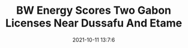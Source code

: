 ---
"title": "BW Energy Scores Two Gabon Licenses Near Dussafu And Etame"
"date": "2021-10-11 13:7:6"
"feed_name": "RIGZONE"
"feed_website": "http://www.rigzone.com/"
"feed_rss": "http://www.rigzone.com/news/rss/rigzone_latest.aspx"
"link": "https://www.rigzone.com/news/bw_energy_scores_two_gabon_licenses_near_dussafu_and_etame-11-oct-2021-166679-article/?rss=true"
"source": "None"
"file": "_posts/2021-1-1-14ecf81c4f645d937d48bba336c157c9625af21c.md"
"accident": "0"
"drilling": "0"
"dead": "0"
"injured": "0"
"arrested": "0"
"place": "unknown place"
"where": "unknown site"
"causes": "unknown"
"place_uri": "unknown place"
---